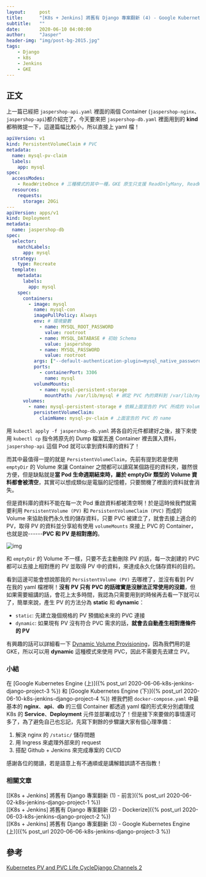 ```yaml
---
layout:     post
title:      "[K8s + Jenkins] 將舊有 Django 專案翻新 (4) - Google Kubernetes Engine (下)"
subtitle:   ""
date:       2020-06-10 04:00:00
author:     "Jasper"
header-img: "img/post-bg-2015.jpg"
tags:
    - Django
    - k8s
    - Jenkins
    - GKE
---
```

## 正文

上一篇已經把 `jaspershop-api.yaml` 裡面的兩個 Container (`jaspershop-nginx`、`jaspershop-api`)都介紹完了，今天要來把 `jaspershop-db.yaml` 裡面用到的 **kind** 都稍微提一下，這邊篇幅比較小，所以直接上 yaml 檔！

```yaml
apiVersion: v1
kind: PersistentVolumeClaim # PVC
metadata:
  name: mysql-pv-claim
  labels:
    app: mysql
spec:
  accessModes:
    - ReadWriteOnce # 三種模式的其中一種，GKE 原生只支援 ReadOnlyMany, ReadWriteOnce
  resources:
    requests:
      storage: 20Gi
---
apiVersion: apps/v1
kind: Deployment
metadata:
  name: jaspershop-db
spec:
  selector:
    matchLabels:
      app: mysql 
  strategy:
    type: Recreate
  template:
    metadata:
      labels:
        app: mysql
    spec:
      containers: 
        - image: mysql
          name: mysql-con
          imagePullPolicy: Always
          env: # 環境變數
            - name: MYSQL_ROOT_PASSWORD  
              value: rootroot
            - name: MYSQL_DATABASE # 初始 Schema
              value: jaspershop
            - name: MYSQL_PASSWORD 
              value: rootroot
          args: ["--default-authentication-plugin=mysql_native_password"]
          ports:
            - containerPort: 3306 
              name: mysql 
          volumeMounts:
            - name: mysql-persistent-storage 
              mountPath: /var/lib/mysql # 綁定 PVC 內的資料到 /var/lib/mysql，達成永久化儲存 
      volumes:
        - name: mysql-persistent-storage # 依賴上面宣告的 PVC 所成的 Volume
          persistentVolumeClaim:
            claimName: mysql-pv-claim # 上面宣告的 PVC 的 name
```

用 `kubectl apply -f jaspershop-db.yaml` 將各自的元件都建好之後，接下來使用 `kubectl cp` 指令將原先的 Dump 檔案丟進 Container 裡去匯入資料，`jaspershop-api` 這個 Pod 就可以拿到資料庫的資料了！

而其中最值得一提的就是 `PersistentVolumeClaim`，先前有提到若是使用 `emptyDir` 的 Volume 來讓 Container 之間都可以讀寫某個路徑的資料夾，雖然很方便，但是缺點就是**當 Pod 生命週期結束時，屬於 emptyDir 類型的 Volume 資料都會被清空**，其實可以想成類似是電腦的記憶體，只要關機了裡面的資料就會消失。

但是資料庫的資料不能在每一次 Pod 重啟資料都被清空啊！於是這時候我們就需要利用 `PersistentVolume (PV)` 和 `PersistentVolumeClaim (PVC)` 而成的 Volume 來協助我們永久性的儲存資料，只要 PVC 被建立了，就會去接上適合的 PV，取得 PV 的資料並分享給有使用 `volumeMounts` 來接上 PVC 的 Container，也就是說------**PVC 和 PV 是相對應的**。

![img](https://wiki.shileizcc.com/confluence/download/attachments/29982850/image2017-12-19_9-38-42.png?version=1&modificationDate=1513648636000&api=v2)

和 `emptyDir` 的 Volume 不一樣，只要不去主動刪除 PV 的話，每一次創建的 PVC 都可以去接上相對應的 PV 並取得 PV 中的資料，來達成永久化儲存資料的目的。

看到這邊可能會想說那我的 `PersistentVolume (PV)` 去哪裡了，並沒有看到 PV 在我的 yaml 檔裡啊！**沒有 PV 只有 PVC 的話確實是沒辦法正常使用的沒錯**，但如果需要細講的話，會花上太多時間，我認為只需要用到的時候再去看一下就可以了，簡單來說，產生 PV 的方法分為 **static** 和 **dynamic**：

* `static`: 先建立幾個規格的 PV 預備給未來的 PVC 連接
* `dynamic`: 如果現有 PV 沒有符合 PVC 需求的話，**就會去自動產生相對應條件的 PV**

有興趣的話可以詳細看一下 [Dynamic Volume Provisioning](https://kubernetes.io/docs/concepts/storage/dynamic-provisioning/)，因為我們用的是 GKE，所以可以用 **dynamic** 這種模式來使用 PVC，因此不需要先去建立 PV。

### 小結

在 [Google Kubernetes Engine (上)]({% post_url 2020-06-06-k8s-jenkins-django-project-3 %}) 和 [Google Kubernetes Engine (下)]({% post_url 2020-06-10-k8s-jenkins-django-project-4 %}) 裡我們把 `docker-compose.yaml` 中最基本的 **nginx**、**api**、**db** 的三個 Container 都透過 yaml 檔的形式來分別處理成 K8s 的 **Service**、**Deployment** 元件並部署成功了！但是接下來要做的事情還可多了，為了避免自己也忘記，先寫下剩餘的步驟讓大家有個心理準備：

1. 解決 nginx 的 `/static/` 儲存問題
2. 用 Ingress 來處理外部來的 request
3. 搭配 Github + Jenkins 來完成專案的 CI/CD

感謝各位的閱讀，若是語意上有不通順或是講解錯誤請不吝指教！

### 相關文章
[[K8s + Jenkins] 將舊有 Django 專案翻新 (1) - 前言]({% post_url 2020-06-02-k8s-jenkins-django-project-1 %})<br>
[[K8s + Jenkins] 將舊有 Django 專案翻新 (2) - Dockerize]({% post_url 2020-06-03-k8s-jenkins-django-project-2 %})<br>
[[K8s + Jenkins] 將舊有 Django 專案翻新 (3) - Google Kubernetes Engine (上)]({% post_url 2020-06-06-k8s-jenkins-django-project-3 %})

## 參考

[Kubernetes PV and PVC Life CycleDjango Channels 2](https://wiki.shileizcc.com/confluence/display/KUB/Kubernetes+PV+and+PVC+Life+Cycle)